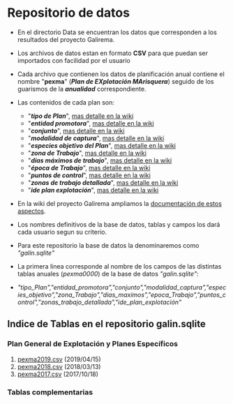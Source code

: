 # Repositorio de datos

* En el directorio Data se encuentran los datos que corresponden a los resultados del proyecto Galirema.
* Los archivos de datos estan en formato __CSV__ para que puedan ser importados con facilidad por el usuario
* Cada archivo que contienen los datos de planificación anual contiene el nombre "__pexma__" (___Plan de EXplotación MArisquera___) seguido de los guarismos de la ___anualidad___ correspondiente.
* Las contenidos de cada plan son:
  * "___tipo de Plan___", [mas detalle en la wiki](https://github.com/galirema/galirema/wiki/TipodePlan)
  * "___entidad promotora___", [mas detalle en la wiki](https://github.com/galirema/galirema/wiki/EntidadPromotora)
  * "___conjunto___", [mas detalle en la wiki](https://github.com/galirema/galirema/wiki/IndividualConjunto)
  * "___modalidad de captura___", [mas detalle en la wiki](https://github.com/galirema/galirema/wiki/ModalidadCaptura)
  * "___especies objetivo del Plan___", [mas detalle en la wiki](https://github.com/galirema/galirema/wiki/EspeciesCaptura)
  * "___zona de Trabajo___", [mas detalle en la wiki](https://github.com/galirema/galirema/wiki/ZonaTrabajo)
  * "___días máximos de trabajo___", [mas detalle en la wiki](https://github.com/galirema/galirema/wiki/DiasMaxCaptura)
  * "___época de Trabajo___", [mas detalle en la wiki](https://github.com/galirema/galirema/wiki/EpocaCaptura)
  * "___puntos de control___", [mas detalle en la wiki](https://github.com/galirema/galirema/wiki/PuntosControl)
  * "___zonas de trabajo detallada___", [mas detalle en la wiki](https://github.com/galirema/galirema/wiki/SubzonasCaptura)
  * "___ide plan explotación___", [mas detalle en la wiki](https://github.com/galirema/galirema/wiki/IdePlanExplotacion)
  
* En la wiki del proyecto Galirema ampliamos la [documentación de estos aspectos](https://github.com/galirema/galirema/wiki/RepositorioGalirema).
* Los nombres definitivos de la base de datos, tablas y campos los dará cada usuario segun su criterio.
* Para este repositorio la base de datos la denominaremos como _"galin.sqlite"_
* La primera linea corresponde al nombre de los campos de las distintas tablas anuales (*pexma0000*) de la base de datos _"galin.sqlite"_:
 * _"tipo_Plan","entidad_promotora","conjunto","modalidad_captura","especies_objetivo","zona_Trabajo","dias_maximos","epoca_Trabajo","puntos_control","zonas_trabajo_detallada","ide_plan_explotación"_


## Indice de Tablas en el repositorio galin.sqlite

### Plan General de Explotación y Planes Específicos

1. [pexma2019.csv](pexma2019.csv)  (2019/04/15)
1. [pexma2018.csv](pexma2018.csv)  (2018/03/13)
1. [pexma2017.csv](pexma2017.csv)  (2017/10/18)




### Tablas complementarias


